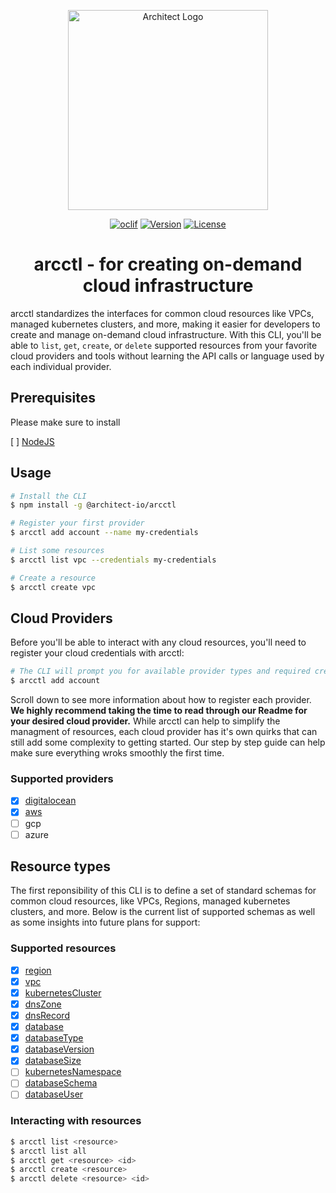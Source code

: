 <p align="center">
  <picture>
    <source media="(prefers-color-scheme: dark)" srcset="https://cdn.architect.io/logo/horizontal-inverted.png"/>
    <source media="(prefers-color-scheme: light)" srcset="https://cdn.architect.io/logo/horizontal.png"/>
    <img width="320" alt="Architect Logo" src="https://cdn.architect.io/logo/horizontal.png"/>
  </picture>
</p>

<p align="center">
  <a href="https://oclif.io"><img src="https://img.shields.io/badge/cli-oclif-brightgreen.svg" alt="oclif" /></a>
  <a href="https://npmjs.org/package/@architect-io/arcctl"><img src="https://img.shields.io/npm/v/@architect-io/arcctl.svg" alt="Version" /></a>
  <a href="https://github.com/architect-team/arcctl/blob/main/package.json"><img src="https://img.shields.io/github/license/architect-team/arcctl.svg" alt="License" /></a>
</p>

<h1 style="text-align: center">
  arcctl - for creating on-demand cloud infrastructure
</h1>

arcctl standardizes the interfaces for common cloud resources like VPCs, managed kubernetes clusters, and more, making it easier for developers to create and manage on-demand cloud infrastructure. With this CLI, you'll be able to `list`, `get`, `create`, or `delete` supported resources from your favorite cloud providers and tools without learning the API calls or language used by each individual provider.

## Prerequisites

Please make sure to install

[ ] [NodeJS](https://nodejs.org/en/)

## Usage

```sh
# Install the CLI
$ npm install -g @architect-io/arcctl

# Register your first provider
$ arcctl add account --name my-credentials

# List some resources
$ arcctl list vpc --credentials my-credentials

# Create a resource
$ arcctl create vpc
```

## Cloud Providers

Before you'll be able to interact with any cloud resources, you'll need to register your cloud credentials with arcctl:

```sh
# The CLI will prompt you for available provider types and required credentials
$ arcctl add account
```

Scroll down to see more information about how to register each provider. **We highly recommend taking the time to read through our Readme for your desired cloud provider.** While arcctl can help to simplify the managment of resources, each cloud provider has it's own quirks that can still add some complexity to getting started. Our step by step guide can help make sure everything wroks smoothly the first time.

### Supported providers
- [x] [digitalocean](./src/%40providers/digitalocean/)
- [x] [aws](./src/%40providers/aws/)
- [ ] gcp
- [ ] azure

## Resource types

The first reponsibility of this CLI is to define a set of standard schemas for common cloud resources, like VPCs, Regions, managed kubernetes clusters, and more. Below is the current list of supported schemas as well as some insights into future plans for support:

### Supported resources

- [x] [region](./src/%40resources/region/)
- [x] [vpc](./src/%40resources/vpc/)
- [x] [kubernetesCluster](./src/%40resources/kubernetesCluster/)
- [x] [dnsZone](./src/%40resources/dnsZone/)
- [x] [dnsRecord](./src/%40resources/dnsRecord/)
- [x] [database](./src/%40resources/database/)
- [x] [databaseType](./src/%40resources/databaseType/)
- [x] [databaseVersion](./src/%40resources/databaseVersion/)
- [x] [databaseSize](./src/%40resources/databaseSize/)
- [ ] [kubernetesNamespace](./src/%40resources/kubernetesNamespace/)
- [ ] [databaseSchema](./src/%40resources/databaseSchema/)
- [ ] [databaseUser](./src/%40resources/databaseUser/)

### Interacting with resources

```sh
$ arcctl list <resource>
$ arcctl list all
$ arcctl get <resource> <id>
$ arcctl create <resource>
$ arcctl delete <resource> <id>
```
